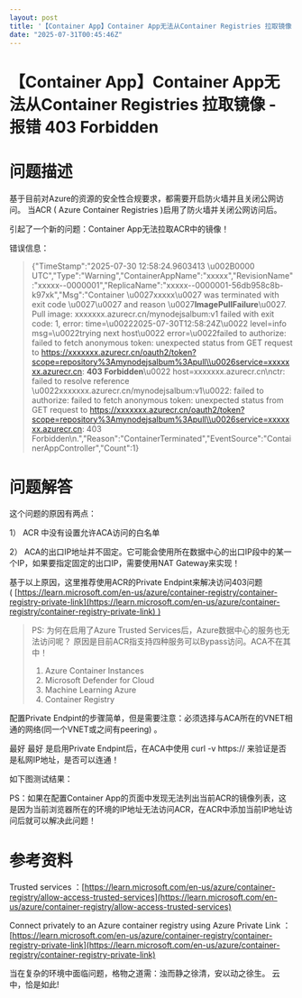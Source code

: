 ```yaml
---
layout: post
title: '【Container App】Container App无法从Container Registries 拉取镜像 - 报错 403 Forbidden'
date: "2025-07-31T00:45:46Z"
---
```

【Container App】Container App无法从Container Registries 拉取镜像 - 报错 403 Forbidden
===========================================================================

问题描述
====

基于目前对Azure的资源的安全性合规要求，都需要开启防火墙并且关闭公网访问。 当ACR ( Azure Container Registries )启用了防火墙并关闭公网访问后。

引起了一个新的问题：Container App无法拉取ACR中的镜像！

错误信息：

> {"TimeStamp":"2025-07-30 12:58:24.9603413 \\u002B0000 UTC","Type":"Warning","ContainerAppName":"xxxxx","RevisionName":"xxxxx--0000001","ReplicaName":"xxxxx--0000001-56db958c8b-k97xk","Msg":"Container \\u0027xxxxx\\u0027 was terminated with exit code \\u0027\\u0027 and reason \\u0027**ImagePullFailure**\\u0027. Pull image: xxxxxxx.azurecr.cn/mynodejsalbum:v1 failed with exit code: 1, error: time=\\u00222025-07-30T12:58:24Z\\u0022 level=info msg=\\u0022trying next host\\u0022 error=\\u0022failed to authorize: failed to fetch anonymous token: unexpected status from GET request to https://xxxxxxx.azurecr.cn/oauth2/token?scope=repository%3Amynodejsalbum%3Apull\\u0026service=xxxxxxx.azurecr.cn: **403 Forbidden**\\u0022 host=xxxxxxx.azurecr.cn\\nctr: failed to resolve reference \\u0022xxxxxxx.azurecr.cn/mynodejsalbum:v1\\u0022: failed to authorize: failed to fetch anonymous token: unexpected status from GET request to https://xxxxxxx.azurecr.cn/oauth2/token?scope=repository%3Amynodejsalbum%3Apull\\u0026service=xxxxxxx.azurecr.cn: 403 Forbidden\\n.","Reason":"ContainerTerminated","EventSource":"ContainerAppController","Count":1}

问题解答
====

这个问题的原因有两点：

1） ACR 中没有设置允许ACA访问的白名单

2） ACA的出口IP地址并不固定。它可能会使用所在数据中心的出口IP段中的某一个IP，如果要指定固定的出口IP，需要使用NAT Gateway来实现！

基于以上原因，这里推荐使用ACR的Private Endpint来解决访问403问题 ( [https://learn.microsoft.com/en-us/azure/container-registry/container-registry-private-link](https://learn.microsoft.com/en-us/azure/container-registry/container-registry-private-link) )

> PS: 为何在启用了Azure Trusted Services后，Azure数据中心的服务也无法访问呢？ 原因是目前ACR指支持四种服务可以Bypass访问。ACA不在其中！
> 
> 1.  Azure Container Instances
> 2.  Microsoft Defender for Cloud
> 3.  Machine Learning Azure
> 4.  Container Registry

配置Private Endpint的步骤简单，但是需要注意：必须选择与ACA所在的VNET相通的网络(同一个VNET或之间有peering) 。 

最好 最好 是启用Private Endpint后，在ACA中使用 curl -v https://<yourACRhost> 来验证是否是私网IP地址，是否可以连通！

如下图测试结果：

PS：如果在配置Container App的页面中发现无法列出当前ACR的镜像列表，这是因为当前浏览器所在的环境的IP地址无法访问ACR，在ACR中添加当前IP地址访问后就可以解决此问题！

参考资料
====

Trusted services ：[https://learn.microsoft.com/en-us/azure/container-registry/allow-access-trusted-services](https://learn.microsoft.com/en-us/azure/container-registry/allow-access-trusted-services)

Connect privately to an Azure container registry using Azure Private Link ： [https://learn.microsoft.com/en-us/azure/container-registry/container-registry-private-link](https://learn.microsoft.com/en-us/azure/container-registry/container-registry-private-link)

当在复杂的环境中面临问题，格物之道需：浊而静之徐清，安以动之徐生。 云中，恰是如此!